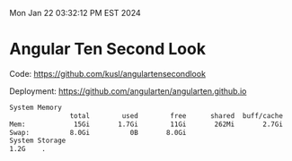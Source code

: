 Mon Jan 22 03:32:12 PM EST 2024

# Angular Ten Second Look

Code: https://github.com/kusl/angulartensecondlook

Deployment: https://github.com/angularten/angularten.github.io

```bash
System Memory
               total        used        free      shared  buff/cache   available
Mem:            15Gi       1.7Gi        11Gi       262Mi       2.7Gi        13Gi
Swap:          8.0Gi          0B       8.0Gi
System Storage
1.2G	.
